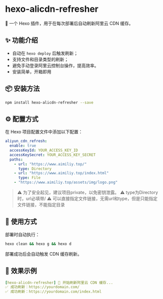# hexo-alicdn-refresher

🚀 一个 Hexo 插件，用于在每次部署后自动刷新阿里云 CDN 缓存。

## ✨ 功能介绍

- 自动在 `hexo deploy` 后触发刷新；
- 支持文件和目录类型的刷新；
- 避免手动登录阿里云控制台操作，提高效率。
- 安装简单，开箱即用

## 📦 安装方法

```bash
npm install hexo-alicdn-refresher --save
```

## ⚙️ 配置方式

在 Hexo 项目配置文件中添加以下配置：
```yaml
aliyun_cdn_refresh:
  enable: true
  accessKeyId: YOUR_ACCESS_KEY_ID
  accessKeySecret: YOUR_ACCESS_KEY_SECRET
  paths:
    - url: "https://www.aimiliy.top/"
      type: Directory
    - url: "https://www.aimiliy.top/index.html"
      type: File
    - "https://www.aimiliy.top/assets/img/logo.png"
```
> ⚠️ 为了安全起见，建议项目private，以免密钥泄露。
> ⚠️ type为Directory时，url必填带/
> ⚠️ 可以直接指定文件链接，无需url和type，但是只能指定文件链接，不能指定目录

## 🚀 使用方式

部署时自动执行：
```bash
hexo clean && hexo g && hexo d
```

部署成功后会自动触发 CDN 缓存刷新。


## 🧪 效果示例
```yaml
[hexo-alicdn-refresher] 🚀 开始刷新阿里云 CDN 缓存...
✅ 成功刷新：https://yourdomain.com/
✅ 成功刷新：https://yourdomain.com/index.html
```
